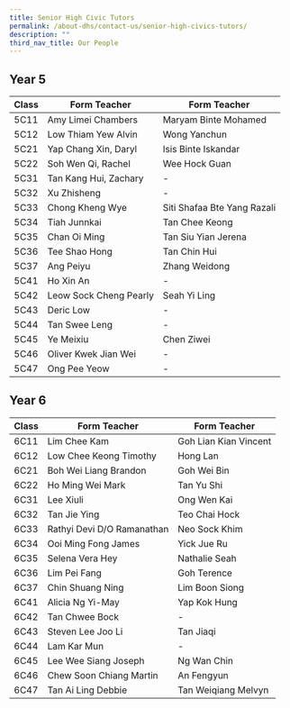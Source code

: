 ```yaml
---
title: Senior High Civic Tutors
permalink: /about-dhs/contact-us/senior-high-civics-tutors/
description: ""
third_nav_title: Our People
---
```

## Year 5

| Class  | Form Teacher | Form Teacher |
| -------- | -------- | -------- |
| 5C11     | Amy Limei Chambers  | Maryam Binte Mohamed   |
| 5C12     | Low Thiam Yew Alvin  | Wong Yanchun|
| 5C21     | Yap Chang Xin, Daryl  | Isis Binte Iskandar  |
| 5C22     | Soh Wen Qi, Rachel | Wee Hock Guan  |
| 5C31     | Tan Kang Hui, Zachary | - | 
| 5C32     | Xu Zhisheng  | -  |
| 5C33     | Chong Kheng Wye  | Siti Shafaa Bte Yang Razali  |
| 5C34     | Tiah Junnkai  | Tan Chee Keong   |
| 5C35     | Chan Oi Ming | Tan Siu Yian Jerena     |
| 5C36     | Tee Shao Hong | Tan Chin Hui     |
| 5C37     | Ang Peiyu | Zhang Weidong  |
| 5C41     | Ho Xin An   | -     |
| 5C42     | Leow Sock Cheng Pearly | Seah Yi Ling  |
| 5C43     | Deric Low     | -     |
| 5C44     | Tan Swee Leng | -     |
| 5C45     | Ye Meixiu     | Chen Ziwei    |
| 5C46     | Oliver Kwek Jian Wei | -   |
| 5C47     | Ong Pee Yeow  | -    |

## Year 6

| Class  | Form Teacher | Form Teacher |
| -------- | -------- | -------- |
| 6C11     | Lim Chee Kam     | Goh Lian Kian Vincent     |
| 6C12     | Low Chee Keong Timothy     | Hong Lan  |
| 6C21     | Boh Wei Liang Brandon  | Goh Wei Bin  |
| 6C22     | Ho Ming Wei Mark | Tan Yu Shi  |
| 6C31     | Lee Xiuli  | Ong Wen Kai 
| 6C32     | Tan Jie Ying     | Teo Chai Hock     |
| 6C33     | Rathyi Devi D/O Ramanathan  | Neo Sock Khim  |
| 6C34     | Ooi Ming Fong James  | Yick Jue Ru  |
| 6C35     | Selena Vera Hey | Nathalie Seah     |
| 6C36     | Lim Pei Fang   |  Goh Terence    |
| 6C37     | Chin Shuang Ning | Lim Boon Siong     |
| 6C41     | Alicia Ng Yi-May  | Yap Kok Hung   |
| 6C42     | Tan Chwee Bock | -     |
| 6C43     | Steven Lee Joo Li  | Tan Jiaqi     |
| 6C44     | Lam Kar Mun | -     |
| 6C45     | Lee Wee Siang Joseph  | Ng Wan Chin   |
| 6C46     | Chew Soon Chiang Martin| An Fengyun   |
| 6C47     | Tan Ai Ling Debbie | Tan Weiqiang Melvyn   |